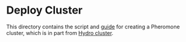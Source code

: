 # Deploy Cluster

This directory contains the script
and [guide](https://github.com/MincYu/pheromone/blob/main/deploy/cluster/docs/getting-started-aws.md) for creating a
Pheromone cluster, which is in part from [Hydro cluster](https://github.com/hydro-project/cluster).

